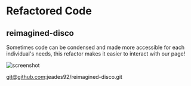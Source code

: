# Refactored Code 

## reimagined-disco 

<p>Sometimes code can be condensed and made more accessible for each individual's needs, this refactor makes it easier to interact with our page!</p>

![screenshot](assets/images/seomod1screenshot.png)

git@github.com:jeades92/reimagined-disco.git
